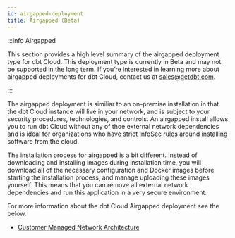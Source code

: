 ```yaml
---
id: airgapped-deployment
title: Airgapped (Beta)
---
```


:::info Airgapped

This section provides a high level summary of the airgapped deployment type for dbt Cloud. This deployment type is currently in Beta and may not be supported in the long term.
If you’re interested in learning more about airgapped deployments for dbt Cloud, contact us at sales@getdbt.com.

:::

The airgapped deployment is similiar to an on-premise installation in that the dbt Cloud instance will live in your network, and is subject to your security procedures, technologies, and controls. An airgapped install allows you to run dbt Cloud without any of thoe external network dependencies and is ideal for organizations who have strict InfoSec rules around installing software from the cloud.

The installation process for airgapped is a bit different. Instead of downloading and installing images during installation time, you will download all of the necessary configuration and Docker images before starting the installation process, and manage uploading these images yourself. This means that you can remove all external network dependencies and run this application in a very secure environment.

For more information about the dbt Cloud Airgapped deployment see the below.

- [Customer Managed Network Architecture](/docs/cloud/about-cloud/architecture)
